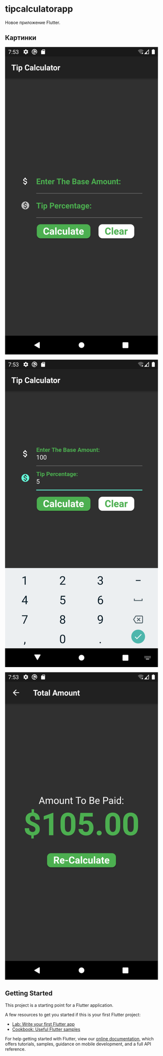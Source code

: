 # tipcalculatorapp

Новое приложение Flutter.

## Картинки

![First](images/Screenshot_1590675782.png)

![Second](images/Screenshot_1590675815.png)

![Third](images/Screenshot_1590675825.png)


## Getting Started

This project is a starting point for a Flutter application.

A few resources to get you started if this is your first Flutter project:

- [Lab: Write your first Flutter app](https://flutter.dev/docs/get-started/codelab)
- [Cookbook: Useful Flutter samples](https://flutter.dev/docs/cookbook)

For help getting started with Flutter, view our
[online documentation](https://flutter.dev/docs), which offers tutorials,
samples, guidance on mobile development, and a full API reference.
